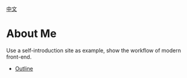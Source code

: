[中文](./README.md)

# About Me

Use a self-introduction site as example, show the workflow of modern front-end.

* [Outline](./outline.md)